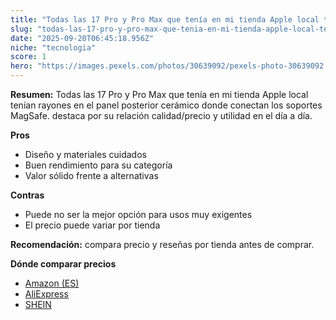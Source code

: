 ```yaml
---
title: "Todas las 17 Pro y Pro Max que tenía en mi tienda Apple local tenían rayones en el panel posterior cerámico donde conectan los soportes MagSafe."
slug: "todas-las-17-pro-y-pro-max-que-tenia-en-mi-tienda-apple-local-tenian-rayones-en-"
date: "2025-09-20T06:45:18.956Z"
niche: "tecnologia"
score: 1
hero: "https://images.pexels.com/photos/30639092/pexels-photo-30639092.jpeg?auto=compress&cs=tinysrgb&fit=crop&h=627&w=1200&auto=compress&cs=tinysrgb&w=1200&h=675&fit=crop"
---
```


**Resumen:** Todas las 17 Pro y Pro Max que tenía en mi tienda Apple local tenían rayones en el panel posterior cerámico donde conectan los soportes MagSafe. destaca por su relación calidad/precio y utilidad en el día a día.

**Pros**
- Diseño y materiales cuidados
- Buen rendimiento para su categoría
- Valor sólido frente a alternativas

**Contras**
- Puede no ser la mejor opción para usos muy exigentes
- El precio puede variar por tienda

**Recomendación:** compara precio y reseñas por tienda antes de comprar.

**Dónde comparar precios**
- [Amazon (ES)](https://www.amazon.es/s?k=Todas%20las%2017%20Pro%20y%20Pro%20Max%20que%20ten%C3%ADa%20en%20mi%20tienda%20Apple%20local%20ten%C3%ADan%20rayones%20en%20el%20panel%20posterior%20cer%C3%A1mico%20donde%20conectan%20los%20soportes%20MagSafe.&tag=teknovashop25-21)
- [AliExpress](https://www.aliexpress.com/wholesale?SearchText=Todas%20las%2017%20Pro%20y%20Pro%20Max%20que%20ten%C3%ADa%20en%20mi%20tienda%20Apple%20local%20ten%C3%ADan%20rayones%20en%20el%20panel%20posterior%20cer%C3%A1mico%20donde%20conectan%20los%20soportes%20MagSafe.)
- [SHEIN](https://www.shein.com/pdsearch/Todas%20las%2017%20Pro%20y%20Pro%20Max%20que%20ten%C3%ADa%20en%20mi%20tienda%20Apple%20local%20ten%C3%ADan%20rayones%20en%20el%20panel%20posterior%20cer%C3%A1mico%20donde%20conectan%20los%20soportes%20MagSafe.)